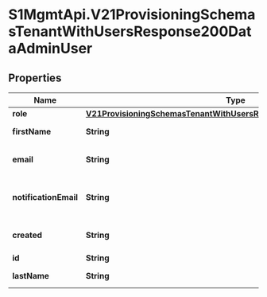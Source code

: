 # S1MgmtApi.V21ProvisioningSchemasTenantWithUsersResponse200DataAdminUser

## Properties
Name | Type | Description | Notes
------------ | ------------- | ------------- | -------------
**role** | [**V21ProvisioningSchemasTenantWithUsersResponse200DataAdminUserRole**](V21ProvisioningSchemasTenantWithUsersResponse200DataAdminUserRole.md) |  | 
**firstName** | **String** | User's first name | 
**email** | **String** | User's email address | 
**notificationEmail** | **String** | Notification email for sending details | [optional] 
**created** | **String** | User's creation date | 
**id** | **String** | User ID | 
**lastName** | **String** | User's last name | 


